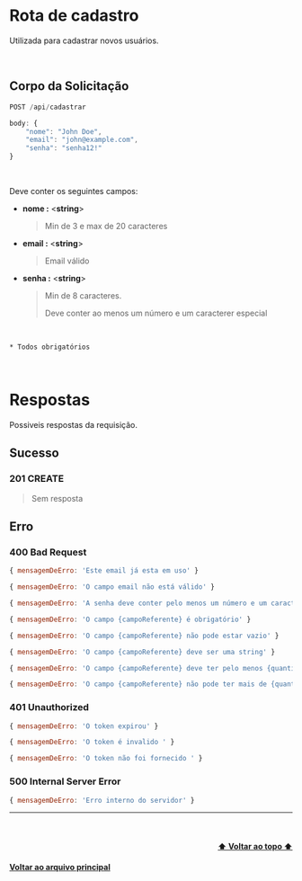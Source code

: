 # Rota de cadastro

Utilizada para cadastrar novos usuários.

<br>

## Corpo da Solicitação

``` js
POST /api/cadastrar

body: {
    "nome": "John Doe",
    "email": "john@example.com",
    "senha": "senha12!"
}
```

<br>

Deve conter os seguintes campos:

- **nome :** <**string**>
    > Min de 3 e max de 20 caracteres

- **email :** <**string**>
    > Email válido

- **senha :** <**string**>
    > Min de 8 caracteres.
    >
    > Deve conter ao menos um número e um caracterer especial

<br>

`* Todos obrigatórios`

<br>

# Respostas

Possiveis respostas da requisição. 

## Sucesso

### 201 CREATE

> Sem resposta

## Erro

### 400 Bad Request

``` js
{ mensagemDeErro: 'Este email já esta em uso' }
```

``` js
{ mensagemDeErro: 'O campo email não está válido' }
```

``` js
{ mensagemDeErro: 'A senha deve conter pelo menos um número e um caractere especial' }
```

``` js
{ mensagemDeErro: 'O campo {campoReferente} é obrigatório' }
```

``` js
{ mensagemDeErro: 'O campo {campoReferente} não pode estar vazio' }
```

``` js
{ mensagemDeErro: 'O campo {campoReferente} deve ser uma string' }
```

``` js
{ mensagemDeErro: 'O campo {campoReferente} deve ter pelo menos {quantidadeReferente} caracteres' }
```

``` js
{ mensagemDeErro: 'O campo {campoReferente} não pode ter mais de {quantidadeReferente} caracteres' }
```

### 401 Unauthorized

``` js
{ mensagemDeErro: 'O token expirou' }
```

``` js
{ mensagemDeErro: 'O token é invalido ' }
```

``` js
{ mensagemDeErro: 'O token não foi fornecido ' }
```

### 500 Internal Server Error

``` js
{ mensagemDeErro: 'Erro interno do servidor' }
```

---

<br>

<h4 align="right"> <a href="#rota-de-cadastro">⬆️ Voltar ao topo ⬆️</a> </h4>
<h4 align="left"> <a href="../documentacao.md">Voltar ao arquivo principal</a> </h4>